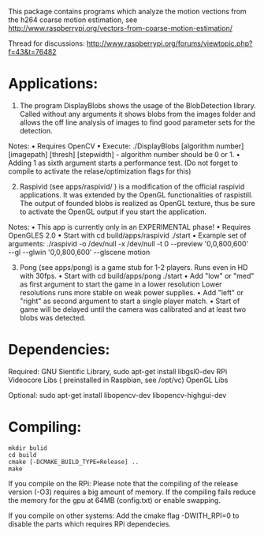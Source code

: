 This package contains programs which analyze the 
motion vections from the h264 coarse motion estimation, see
http://www.raspberrypi.org/vectors-from-coarse-motion-estimation/

Thread for discussions:
http://www.raspberrypi.org/forums/viewtopic.php?f=43&t=76482


Applications:
==============

1. The program DisplayBlobs shows the usage of the BlobDetection
library. Called without any arguments it shows blobs from the
images folder and allows the off line analysis of images
to find good parameter sets for the detection.
 
Notes:
• Requires OpenCV
• Execute: ./DisplayBlobs [algorithm number] [imagepath] [thresh] [stepwidth]
		- algorithm number should be 0 or 1.
• Adding 1 as sixth argument starts a performance test. (Do not forget
	to compile to activate the relase/optimization flags for this)
 
2. Raspivid (see apps/raspivid/ ) is a modification of the official
raspivid applications. It was extended by the OpenGL functionalities 
of raspistill. The output of founded blobs is realized as OpenGL texture,
thus be sure to activate the OpenGL output if you start the application.
 
Notes:
• This app is currently only in an EXPERIMENTAL phase! 
• Requires OpenGLES 2.0
• Start with
		cd build/apps/raspivid
		./start
• Example set of arguments:
	./raspivid -o /dev/null -x /dev/null -t 0 --preview '0,0,800,600' \
		--gl --glwin '0,0,800,600' --glscene motion 
 
3. Pong (see apps/pong) is a game stub for 1-2 players. Runs even in HD with 30fps.
• Start with
	cd build/apps/pong
	./start
• Add "low" or "med" as first argument to start the game in a lower resolution
	Lower resolutions runs more stable on weak power supplies.
• Add "left" or "right" as second argument to start a single player match.
• Start of game will be delayed until the camera was calibrated
  and at least two blobs was detected.


Dependencies:
==========
Required:
	GNU Sientific Library, sudo apt-get install libgsl0-dev 
	RPi Videocore Libs ( preinstalled in Raspbian, see /opt/vc) 
	OpenGL Libs

Optional:
	sudo apt-get install libopencv-dev libopencv-highgui-dev


Compiling:
==========

	mkdir bulid
	cd build
	cmake [-DCMAKE_BUILD_TYPE=Release] ..
	make

 If you compile on the RPi: Please note that the compiling 
 of the release version (-O3) requires a big amount of memory.
 If the compiling fails reduce the memory for the gpu at 64MB (config.txt) or enable 
 swapping.

 If you compile on other systems: Add the cmake flag
 -DWITH_RPI=0
 to disable the parts which requires RPi dependecies.


